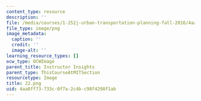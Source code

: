 ```yaml
---
content_type: resource
description: ''
file: /media/courses/1-252j-urban-transportation-planning-fall-2016/4aa8ff73733c0f7a2c4bc98f4298f1ab_22.png
file_type: image/png
image_metadata:
  caption: ''
  credit: ''
  image-alt: ''
learning_resource_types: []
ocw_type: OCWImage
parent_title: Instructor Insights
parent_type: ThisCourseAtMITSection
resourcetype: Image
title: 22.png
uid: 4aa8ff73-733c-0f7a-2c4b-c98f4298f1ab
---
```


